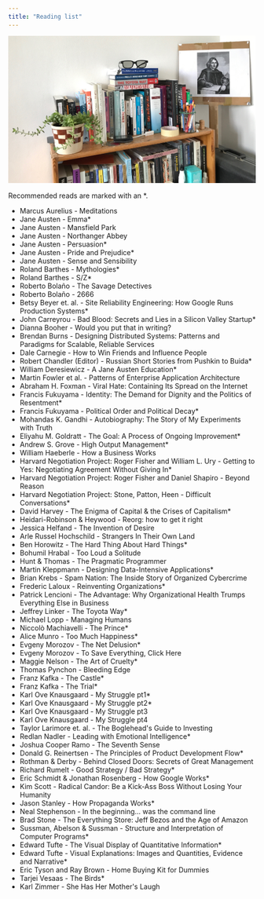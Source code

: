 ```yaml
---
title: "Reading list"
---
```


<div id="image-gallery">
  <img src="/assets/img/bookshelf.jpg">
</div>

Recommended reads are marked with an \*.

* Marcus Aurelius - Meditations
* Jane Austen - Emma\*
* Jane Austen - Mansfield Park
* Jane Austen - Northanger Abbey
* Jane Austen - Persuasion\*
* Jane Austen - Pride and Prejudice\*
* Jane Austen - Sense and Sensibility
* Roland Barthes - Mythologies\*
* Roland Barthes - S/Z\*
* Roberto Bolaño - The Savage Detectives
* Roberto Bolaño - 2666
* Betsy Beyer et. al. - Site Reliability Engineering: How Google Runs Production Systems\*
* John Carreyrou - Bad Blood: Secrets and Lies in a Silicon Valley Startup\*
* Dianna Booher - Would you put that in writing?
* Brendan Burns - Designing Distributed Systems: Patterns and Paradigms for Scalable, Reliable Services
* Dale Carnegie - How to Win Friends and Influence People
* Robert Chandler (Editor) - Russian Short Stories from Pushkin to Buida\*
* William Deresiewicz - A Jane Austen Education\*
* Martin Fowler et al. - Patterns of Enterprise Application Architecture
* Abraham H. Foxman - Viral Hate: Containing Its Spread on the Internet
* Francis Fukuyama - Identity: The Demand for Dignity and the Politics of Resentment\*
* Francis Fukuyama - Political Order and Political Decay\*
* Mohandas K. Gandhi - Autobiography: The Story of My Experiments with Truth
* Eliyahu M. Goldratt - The Goal: A Process of Ongoing Improvement\*
* Andrew S. Grove - High Output Management\*
* William Haeberle - How a Business Works
* Harvard Negotiation Project: Roger Fisher and William L. Ury - Getting to Yes: Negotiating Agreement Without Giving In\*
* Harvard Negotiation Project: Roger Fisher and Daniel Shapiro - Beyond Reason
* Harvard Negotiation Project: Stone, Patton, Heen - Difficult Conversations\*
* David Harvey - The Enigma of Capital & the Crises of Capitalism\*
* Heidari-Robinson & Heywood - Reorg: how to get it right
* Jessica Helfand - The Invention of Desire
* Arle Russel Hochschild - Strangers In Their Own Land
* Ben Horowitz - The Hard Thing About Hard Things\*
* Bohumil Hrabal - Too Loud a Solitude
* Hunt & Thomas - The Pragmatic Programmer
* Martin Kleppmann - Designing Data-Intensive Applications\*
* Brian Krebs - Spam Nation: The Inside Story of Organized Cybercrime
* Frederic Laloux - Reinventing Organizations\*
* Patrick Lencioni - The Advantage: Why Organizational Health Trumps Everything Else in Business
* Jeffrey Linker - The Toyota Way\*
* Michael Lopp - Managing Humans
* Niccolò Machiavelli - The Prince\*
* Alice Munro - Too Much Happiness\*
* Evgeny Morozov - The Net Delusion\*
* Evgeny Morozov - To Save Everything, Click Here
* Maggie Nelson - The Art of Cruelty\*
* Thomas Pynchon - Bleeding Edge
* Franz Kafka - The Castle\*
* Franz Kafka - The Trial\*
* Karl Ove Knausgaard - My Struggle pt1\*
* Karl Ove Knausgaard - My Struggle pt2\*
* Karl Ove Knausgaard - My Struggle pt3
* Karl Ove Knausgaard - My Struggle pt4
* Taylor Larimore et. al. - The Boglehead's Guide to Investing
* Redlan Nadler - Leading with Emotional Intelligence\*
* Joshua Cooper Ramo - The Seventh Sense
* Donald G. Reinertsen - The Principles of Product Development Flow\*
* Rothman & Derby - Behind Closed Doors: Secrets of Great Management
* Richard Rumelt - Good Strategy / Bad Strategy\*
* Eric Schmidt & Jonathan Rosenberg - How Google Works\*
* Kim Scott - Radical Candor: Be a Kick-Ass Boss Without Losing Your Humanity
* Jason Stanley - How Propaganda Works\*
* Neal Stephenson - In the beginning... was the command line
* Brad Stone - The Everything Store: Jeff Bezos and the Age of Amazon
* Sussman, Abelson & Sussman - Structure and Interpretation of Computer Programs\*
* Edward Tufte - The Visual Display of Quantitative Information\*
* Edward Tufte - Visual Explanations: Images and Quantities, Evidence and Narrative\*
* Eric Tyson and Ray Brown - Home Buying Kit for Dummies
* Tarjei Vesaas - The Birds\*
* Karl Zimmer - She Has Her Mother's Laugh
